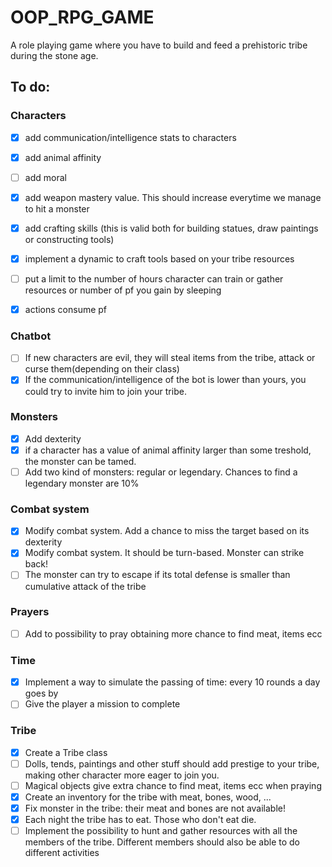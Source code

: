 # OOP_RPG_GAME

A role playing game where you have to build and feed a prehistoric tribe during the stone age. 

## To do: ##
### Characters ###
- [x] add communication/intelligence stats to characters
- [x] add animal affinity
- [ ] add moral 
- [x] add weapon mastery value. This should increase everytime we manage to hit a monster
- [x] add crafting skills (this is valid both for building statues, draw paintings or constructing tools)
- [x] implement a dynamic to craft tools based on your tribe resources
- [ ] put a limit to the number of hours character can train or gather resources or number of pf you gain by sleeping
- [x] actions consume pf


### Chatbot ### 
- [ ] If new characters are evil, they will steal items from the tribe, attack or curse them(depending on their class)
- [x] If the communication/intelligence of the bot is lower than yours, you could try to invite him to join your tribe. 

### Monsters ### 
- [x] Add dexterity
- [x] if a character has a value of animal affinity larger than some treshold, the monster can be tamed.
- [ ] Add two kind of monsters: regular or legendary. Chances to find a legendary monster are 10%

### Combat system ### 
- [x] Modify combat system. Add a chance to miss the target based on its dexterity
- [x] Modify combat system. It should be turn-based. Monster can strike back!
- [ ] The monster can try to escape if its total defense is smaller than cumulative attack of the tribe

### Prayers ###
- [ ] Add to possibility to pray obtaining more chance to find meat, items ecc

### Time ###
- [x] Implement a way to simulate the passing of time: every 10 rounds a day goes by
- [ ] Give the player a mission to complete
### Tribe ### 
- [x] Create a Tribe class
- [ ] Dolls, tends, paintings and other stuff should add prestige to your tribe, making other character more eager to join you.
- [ ] Magical objects give extra chance to find meat, items ecc when praying
- [x] Create an inventory for the tribe with meat, bones, wood, ...
- [x] Fix monster in the tribe: their meat and bones are not available!
- [x] Each night the tribe has to eat. Those who don't eat die.
- [ ] Implement the possibility to hunt and gather resources with all the members of the tribe. Different members should also be able to do different activities
